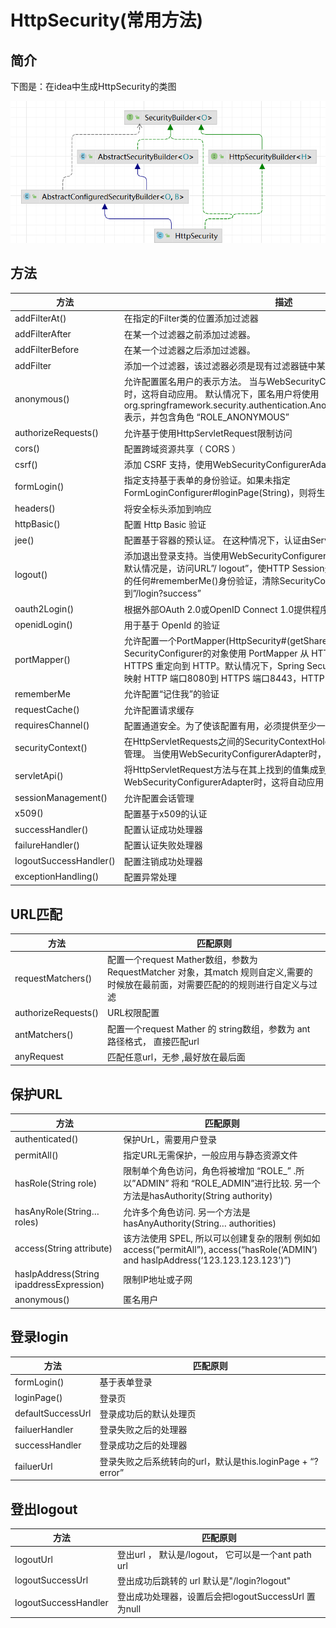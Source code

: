 # HttpSecurity(常用方法)

## 简介


下图是：在idea中生成HttpSecurity的类图

<img src="./images/image-20220906142802227.png" alt="image-20220906142802227" style="zoom:80%;" />

## 方法


| 方法                   | 描述                                                         |
| ---------------------- | ------------------------------------------------------------ |
| addFilterAt()          | 在指定的Filter类的位置添加过滤器                             |
| addFilterAfter         | 在某一个过滤器之前添加过滤器。                               |
| addFilterBefore        | 在某一个过滤器之后添加过滤器。                               |
| addFilter              | 添加一个过滤器，该过滤器必须是现有过滤器链中某一个过滤器或者其扩展。 |
| anonymous()            | 允许配置匿名用户的表示方法。 当与WebSecurityConfigurerAdapter结合使用时，这将自动应用。  默认情况下，匿名用户将使用org.springframework.security.authentication.AnonymousAuthenticationToken表示，并包含角色  “ROLE_ANONYMOUS” |
| authorizeRequests()    | 允许基于使用HttpServletRequest限制访问                       |
| cors()                 | 配置跨域资源共享（ CORS ）                                   |
| csrf()                 | 添加 CSRF 支持，使用WebSecurityConfigurerAdapter时，默认启用 |
| formLogin()            | 指定支持基于表单的身份验证。如果未指定FormLoginConfigurer#loginPage(String)，则将生成默认登录页面 |
| headers()              | 将安全标头添加到响应                                         |
| httpBasic()            | 配置 Http Basic 验证                                         |
| jee()                  | 配置基于容器的预认证。 在这种情况下，认证由Servlet容器管理   |
| logout()               | 添加退出登录支持。当使用WebSecurityConfigurerAdapter时，这将自动应用。默认情况是，访问URL”/  logout”，使HTTP  Session无效来清除用户，清除已配置的任何#rememberMe()身份验证，清除SecurityContextHolder，然后重定向到”/login?success” |
| oauth2Login()          | 根据外部OAuth 2.0或OpenID Connect 1.0提供程序配置身份验证    |
| openidLogin()          | 用于基于 OpenId 的验证                                       |
| portMapper()           | 允许配置一个PortMapper(HttpSecurity#(getSharedObject(class)))，其他提供SecurityConfigurer的对象使用  PortMapper 从 HTTP 重定向到 HTTPS 或者从 HTTPS 重定向到 HTTP。默认情况下，Spring  Security使用一个PortMapperImpl映射 HTTP 端口8080到 HTTPS 端口8443，HTTP 端口80到 HTTPS 端口443 |
| rememberMe             | 允许配置“记住我”的验证                                       |
| requestCache()         | 允许配置请求缓存                                             |
| requiresChannel()      | 配置通道安全。为了使该配置有用，必须提供至少一个到所需信道的映射 |
| securityContext()      | 在HttpServletRequests之间的SecurityContextHolder上设置SecurityContext的管理。  当使用WebSecurityConfigurerAdapter时，这将自动应用 |
| servletApi()           | 将HttpServletRequest方法与在其上找到的值集成到SecurityContext中。  当使用WebSecurityConfigurerAdapter时，这将自动应用 |
| sessionManagement()    | 允许配置会话管理                                             |
| x509()                 | 配置基于x509的认证                                           |
| successHandler()       | 配置认证成功处理器                                           |
| failureHandler()       | 配置认证失败处理器                                           |
| logoutSuccessHandler() | 配置注销成功处理器                                           |
| exceptionHandling()    | 配置异常处理                                                 |


## URL匹配


| 方法                | 匹配原则                                                     |
| ------------------- | ------------------------------------------------------------ |
| requestMatchers()   | 配置一个request Mather数组，参数为RequestMatcher 对象，其match 规则自定义,需要的时候放在最前面，对需要匹配的的规则进行自定义与过滤 |
| authorizeRequests() | URL权限配置                                                  |
| antMatchers()       | 配置一个request Mather 的 string数组，参数为 ant 路径格式， 直接匹配url |
| anyRequest          | 匹配任意url，无参 ,最好放在最后面                            |


## 保护URL



| 方法                                     | 匹配原则                                                     |
| ---------------------------------------- | ------------------------------------------------------------ |
| authenticated()                          | 保护UrL，需要用户登录                                        |
| permitAll()                              | 指定URL无需保护，一般应用与静态资源文件                      |
| hasRole(String role)                     | 限制单个角色访问，角色将被增加 “ROLE_” .所以”ADMIN” 将和 “ROLE_ADMIN”进行比较. 另一个方法是hasAuthority(String authority) |
| hasAnyRole(String… roles)                | 允许多个角色访问. 另一个方法是hasAnyAuthority(String… authorities) |
| access(String attribute)                 | 该方法使用 SPEL, 所以可以创建复杂的限制 例如如access(“permitAll”), access(“hasRole(‘ADMIN’) and hasIpAddress(‘123.123.123.123’)”) |
| hasIpAddress(String ipaddressExpression) | 限制IP地址或子网                                             |
| anonymous()                              | 匿名用户                                                     |

## 登录login

| 方法              | 匹配原则                                                   |
| ----------------- | ---------------------------------------------------------- |
| formLogin()       | 基于表单登录                                               |
| loginPage()       | 登录页                                                     |
| defaultSuccessUrl | 登录成功后的默认处理页                                     |
| failuerHandler    | 登录失败之后的处理器                                       |
| successHandler    | 登录成功之后的处理器                                       |
| failuerUrl        | 登录失败之后系统转向的url，默认是this.loginPage + “?error” |

## 登出logout

| 方法                 | 匹配原则                                            |
| -------------------- | --------------------------------------------------- |
| logoutUrl            | 登出url ， 默认是/logout， 它可以是一个ant path url |
| logoutSuccessUrl     | 登出成功后跳转的 url 默认是"/login?logout"          |
| logoutSuccessHandler | 登出成功处理器，设置后会把logoutSuccessUrl 置为null |
